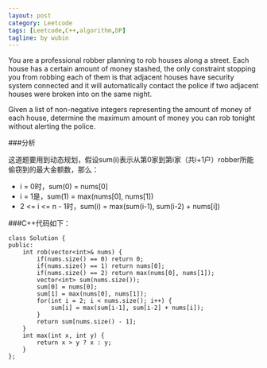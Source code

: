 ```yaml
---
layout: post
category: Leetcode
tags: [Leetcode,C++,algorithm,DP]
tagline: by wubin
---
```


You are a professional robber planning to rob houses along a street. Each house has a certain amount of money stashed, the only constraint stopping you from robbing each of them is that adjacent houses have security system connected and it will automatically contact the police if two adjacent houses were broken into on the same night.

Given a list of non-negative integers representing the amount of money of each house, determine the maximum amount of money you can rob tonight without alerting the police.

<!--more-->

###分析

这道题要用到动态规划，假设sum(i)表示从第0家到第i家（共i+1户）robber所能偷窃到的最大金额数，那么：

* i = 0时，sum(0) = nums[0]
* i = 1是，sum(1) = max(nums[0], nums[1])
* 2 <= i <= n - 1时，sum(i) = max(sum(i-1), sum(i-2) + nums[i])

###C++代码如下：

	class Solution {
	public:
	    int rob(vector<int>& nums) {
	        if(nums.size() == 0) return 0;
	        if(nums.size() == 1) return nums[0];
	        if(nums.size() == 2) return max(nums[0], nums[1]);
	        vector<int> sum(nums.size());
	        sum[0] = nums[0];
	        sum[1] = max(nums[0], nums[1]);
	        for(int i = 2; i < nums.size(); i++) {
	            sum[i] = max(sum[i-1], sum[i-2] + nums[i]);
	        }
	        return sum[nums.size() - 1];
	    }
	    int max(int x, int y) {
	        return x > y ? x : y;
	    }
	};
